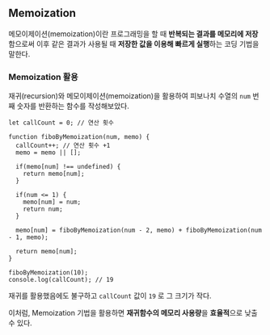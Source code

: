 ## Memoization

메모이제이션(memoization)이란 프로그래밍을 할 때 **반복되는 결과를 메모리에 저장**함으로써 이후 같은 결과가 사용될 때 **저장한 값을 이용해 빠르게 실행**하는 코딩 기법을 말한다.

### Memoization 활용

재귀(recursion)와 메모이제이션(memoization)을 활용하여 피보나치 수열의 `num` 번째 숫자를 반환하는 함수를 작성해보았다.

```
let callCount = 0; // 연산 횟수

function fiboByMemoization(num, memo) {
  callCount++; // 연산 횟수 +1
  memo = memo || [];

  if(memo[num] !== undefined) {
    return memo[num];
  }

  if(num <= 1) {
    memo[num] = num;
    return num;
  }

  memo[num] = fiboByMemoization(num - 2, memo) + fiboByMemoization(num - 1, memo);

  return memo[num];
}

fiboByMemoization(10);
console.log(callCount); // 19
```

재귀를 활용했음에도 불구하고 `callCount` 값이 `19` 로 그 크기가 작다.

이처럼, Memoization 기법을 활용하면 **재귀함수의 메모리 사용량**을 **효율적**으로 낮출 수 있다.
